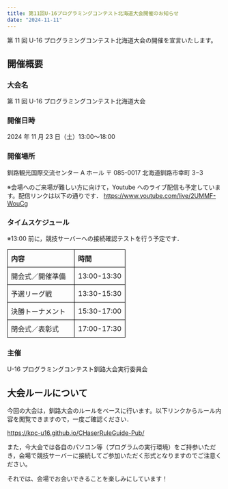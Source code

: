 ```yaml
---
title: 第11回U-16プログラミングコンテスト北海道大会開催のお知らせ
date: "2024-11-11"
---
```


第 11 回 U-16 プログラミングコンテスト北海道大会の開催を宣言いたします。

## 開催概要

### 大会名

第 11 回 U-16 プログラミングコンテスト北海道大会

### 開催日時

2024 年 11 月 23 日（土）13:00〜18:00

### 開催場所

釧路観光国際交流センター A ホール
〒 085-0017 北海道釧路市幸町 3−3

※会場へのご来場が難しい方に向けて，Youtube へのライブ配信も予定しています。配信リンクは以下の通りです．
https://www.youtube.com/live/2UMMF-WouCg

### タイムスケジュール

※13:00 前に，競技サーバーへの接続確認テストを行う予定です．

<style>
    table {
        border-collapse: collapse;
    }
    td {
        padding: 8px;
        text-align: left;
        border: 1px solid black;
    }
    td:first-child {
        padding-right: 20px; /* 列間のスペースを調整 */
    }
</style>
<table>
    <tr>
        <td><b>内容</b></td>
        <td><b>時間</b></td>
    </tr>
    <tr>
        <td>開会式／開催準備</td>
        <td>13:00-13:30</td>
    </tr>
    <tr>
        <td>予選リーグ戦</td>
        <td>13:30-15:30</td>
    </tr>
    <tr>
        <td>決勝トーナメント</td>
        <td>15:30-17:00</td>
    </tr>
    <tr>
        <td>閉会式／表彰式</td>
        <td>17:00-17:30</td>
    </tr>
</table>

### 主催

U-16 プログラミングコンテスト釧路大会実行委員会

## 大会ルールについて

今回の大会は，釧路大会のルールをベースに行います。以下リンクからルール内容を閲覧できますので，一度ご確認ください．

https://kpc-u16.github.io/CHaserRuleGuide-Pub/

また，今大会では各自のパソコン等（プログラムの実行環境）をご持参いただき，会場で競技サーバーに接続してご参加いただく形式となりますのでご注意ください。

それでは、会場でお会いできることを楽しみにしています！
